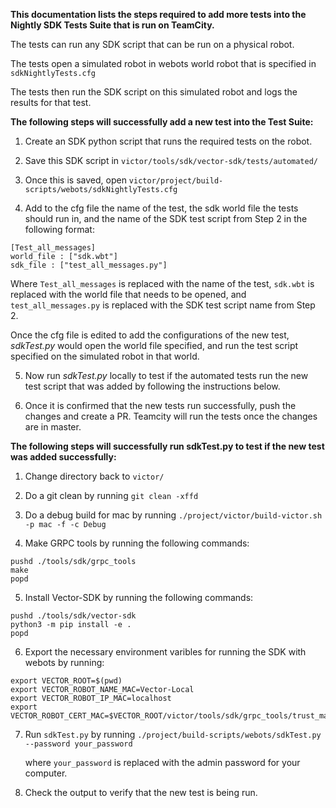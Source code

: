 **This documentation lists the steps required to add more tests into the Nightly SDK Tests Suite that is run on TeamCity.**

The tests can run any SDK script that can be run on a physical robot. 

The tests open a simulated robot in webots world robot that is specified in `sdkNightlyTests.cfg`

The tests then run the SDK script on this simulated robot and logs the results for that test. 

**The following steps will successfully add a new test into the Test Suite:**

1. Create an SDK python script that runs the required tests on the robot.

2. Save this SDK script in `victor/tools/sdk/vector-sdk/tests/automated/`

3. Once this is saved, open `victor/project/build-scripts/webots/sdkNightlyTests.cfg`

4. Add to the cfg file the name of the test, the sdk world file the tests should run in, 
   and the name of the SDK test script from Step 2 in the following format:

  ```
  [Test_all_messages]
  world_file : ["sdk.wbt"]
  sdk_file : ["test_all_messages.py"]
  ```
   
   Where `Test_all_messages` is replaced with the name of the test,
         `sdk.wbt` is replaced with the world file that needs to be opened,
         and `test_all_messages.py` is replaced with the SDK test script name from Step 2.

   Once the cfg file is edited to add the configurations of the new test, *sdkTest.py* would open the 
   world file specified, and run the test script specified on the simulated robot in that world.

5. Now run *sdkTest.py* locally to test if the automated tests run the new test script that was added by following
   the instructions below.

6. Once it is confirmed that the new tests run successfully, push the changes and create a PR. Teamcity will run the
   tests once the changes are in master.




**The following steps will successfully run sdkTest.py to test if the new test was added successfully:**

1. Change directory back to `victor/`

2. Do a git clean by running `git clean -xffd`

3. Do a debug build for mac by running `./project/victor/build-victor.sh -p mac -f -c Debug`

4. Make GRPC tools by running the following commands:
  ```
  pushd ./tools/sdk/grpc_tools
  make
  popd
  ```

5. Install Vector-SDK by running the following commands:
  ```
  pushd ./tools/sdk/vector-sdk
  python3 -m pip install -e .
  popd
  ```

6. Export the necessary environment varibles for running the SDK with webots by running:
  ```
  export VECTOR_ROOT=$(pwd)
  export VECTOR_ROBOT_NAME_MAC=Vector-Local
  export VECTOR_ROBOT_IP_MAC=localhost
  export VECTOR_ROBOT_CERT_MAC=$VECTOR_ROOT/victor/tools/sdk/grpc_tools/trust_mac.cert
  ```

7. Run `sdkTest.py` by running `./project/build-scripts/webots/sdkTest.py --password your_password`

   where `your_password` is replaced with the admin password for your computer.

8. Check the output to verify that the new test is being run.

